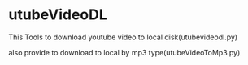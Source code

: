 # utubeVideoDL

This Tools to download youtube video to local disk(utubevideodl.py)

also provide to download to local by mp3 type(utubeVideoToMp3.py)
